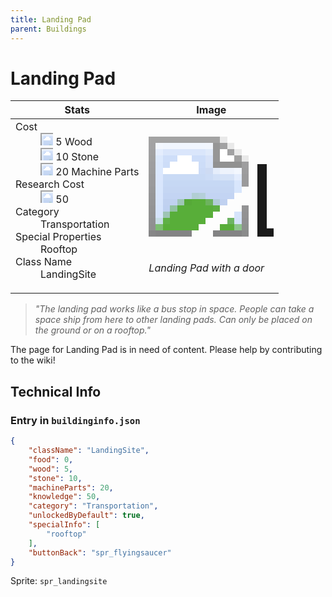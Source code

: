 ```yaml
---
title: Landing Pad
parent: Buildings
---
```

# Landing Pad

[//]: # (Pre-generated content)
<table><thead><tr><th>Stats</th><th>Image</th></tr></thead><tbody><tr><td><dl><dt>Cost</dt><dd><div class="resource-icon"><img style="object-position: -637px -751px;" src="https://tfe2-wiki.github.io/assets/sprites.png"></div> 5 Wood<br><div class="resource-icon"><img style="object-position: -637px -737px;" src="https://tfe2-wiki.github.io/assets/sprites.png"></div> 10 Stone<br><div class="resource-icon"><img style="object-position: -795px -761px;" src="https://tfe2-wiki.github.io/assets/sprites.png"></div> 20 Machine Parts</dd><dt>Research Cost</dt><dd><div class="resource-icon"><img style="object-position: -268px -522px;" src="https://tfe2-wiki.github.io/assets/sprites.png"></div> 50</dd><dt>Category</dt><dd>Transportation</dd><dt>Special Properties</dt><dd>Rooftop</dd><dt>Class Name</dt><dd>LandingSite</dd></dl></td><td><style>.building-image {width: 200px;height: 200px;overflow: hidden;position: relative;}.building-image img {image-rendering: pixelated;object-fit: none;transform: scale(10);transform-origin: left top;position: absolute;left: 0;top: 0;}.resource-image {width: 200px;height: 200px;overflow: hidden;position: relative;}.resource-image img {image-rendering: pixelated;object-fit: none;transform: scale(20);transform-origin: left top;position: absolute;left: 0;top: 0;}.building-icon {width: 20px;height: 20px;overflow: hidden;position: relative;display: inline-block;}.building-icon img {image-rendering: pixelated;object-fit: none;transform: scale(1);transform-origin: left top;position: absolute;left: 0;top: 0;}.resource-icon {width: 20px;height: 20px;overflow: hidden;position: relative;display: inline-block;}.resource-icon img {image-rendering: pixelated;object-fit: none;transform: scale(2);transform-origin: left top;position: absolute;left: 0;top: 0;}</style><div class="building-image"><img style="object-position: -298px -1032px;" src="https://tfe2-wiki.github.io/assets/sprites.png" alt="Landing Pad Back"><img style="object-position: -864px -849px;" src="https://tfe2-wiki.github.io/assets/sprites.png" alt="Landing Pad"></div><i>Landing Pad with a door</i></td></tr></tbody></table><blockquote><i>"The landing pad works like a bus stop in space. People can take a space ship from here to other landing pads. Can only be placed on the ground or on a rooftop."</i></blockquote>

The page for Landing Pad is in need of content. Please help by contributing to the wiki!

## Technical Info
### Entry in `buildinginfo.json`

```json
{
    "className": "LandingSite",
    "food": 0,
    "wood": 5,
    "stone": 10,
    "machineParts": 20,
    "knowledge": 50,
    "category": "Transportation",
    "unlockedByDefault": true,
    "specialInfo": [
        "rooftop"
    ],
    "buttonBack": "spr_flyingsaucer"
}
```

Sprite: `spr_landingsite`

